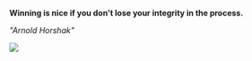 **Winning is nice if you don't lose your integrity in the process.**

*"Arnold Horshak"*

![](https://api.nosense.lol/ghvc/?username=cdfrm)